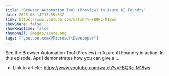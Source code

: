 ```yaml
---
title: "Browser Automation Tool (Preview) in Azure AI Foundry"
date: 2025-08-14T15:59:53Z
link: https://www.youtube.com/watch?v=FBQRc-M18ws
showShare: false
showReadTime: false
thumbnail: images/azure.png
tags: ["youtube.com/@MicrosoftDeveloper"]
---
```

See the Browser Automation Tool (Preview) in Azure AI Foundry in action! In this episode, April demonstrates how you can give a ...

- Link to article: https://www.youtube.com/watch?v=FBQRc-M18ws